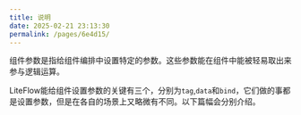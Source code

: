 ```yaml
---
title: 说明
date: 2025-02-21 23:13:30
permalink: /pages/6e4d15/
---
```


组件参数是指给组件编排中设置特定的参数。这些参数能在组件中能被轻易取出来参与逻辑运算。

LiteFlow能给组件设置参数的关键有三个，分别为`tag`,`data`和`bind`，它们做的事都是设置参数，但是在各自的场景上又略微有不同。以下篇幅会分别介绍。